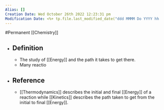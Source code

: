 ```yaml
---
Alias: []
Creation Date: Wed October 26th 2022 12:23:31 pm 
Modification Date: <%+ tp.file.last_modified_date("ddd MMMM Do YYYY hh:mm:ss a") %>
---
```

#Permanent [[Chemistry]]

- ## Definition
	- The study of [[Energy]] and the path it takes to get there.
	- Many reactio
- ## Reference
	- [[Thermodynamics]] describes the initial and final [[Energy]] of a reaction while [[Kinetics]] describes the path taken to get from the initial to final [[Energy]].